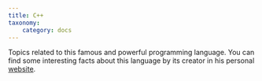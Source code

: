 ```yaml
---
title: C++
taxonomy:
    category: docs
---
```


Topics related to this famous and powerful programming language. You can find some interesting facts about this language by its creator in his personal [website](https://www.stroustrup.com/bs_faq.html).

